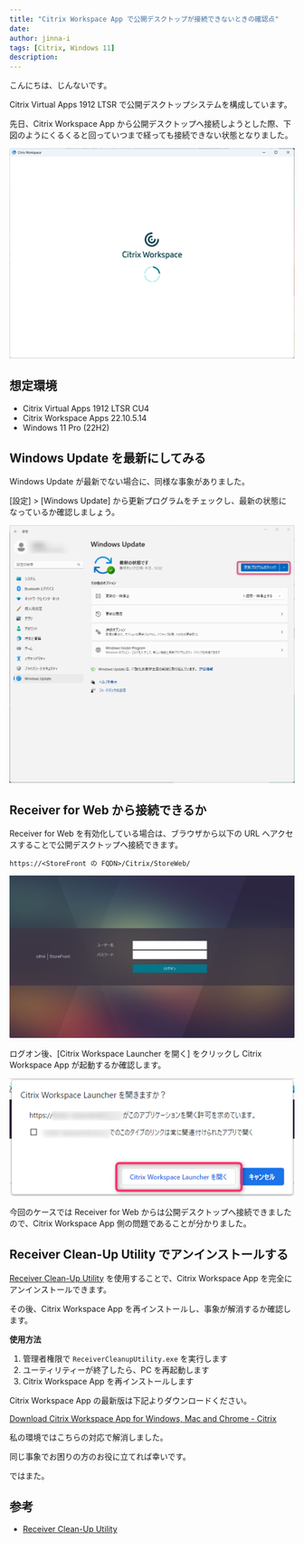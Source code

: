 ```yaml
---
title: "Citrix Workspace App で公開デスクトップが接続できないときの確認点"
date: 
author: jinna-i
tags: [Citrix, Windows 11]
description: 
---
```


こんにちは、じんないです。

Citrix Virtual Apps 1912 LTSR で公開デスクトップシステムを構成しています。

先日、Citrix Workspace App から公開デスクトップへ接続しようとした際、下図のようにくるくると回っていつまで経っても接続できない状態となりました。

![](images/001.png)

## 想定環境

- Citrix Virtual Apps 1912 LTSR CU4
- Citrix Workspace Apps 22.10.5.14
- Windows 11 Pro (22H2)

## Windows Update を最新にしてみる

Windows Update が最新でない場合に、同様な事象がありました。

[設定] > [Windows Update] から更新プログラムをチェックし、最新の状態になっているか確認しましょう。

![](images/004.png)

## Receiver for Web から接続できるか

Receiver for Web を有効化している場合は、ブラウザから以下の URL へアクセスすることで公開デスクトップへ接続できます。

`https://<StoreFront の FQDN>/Citrix/StoreWeb/`

![](images/002.png)

ログオン後、[Citrix Workspace Launcher を開く] をクリックし Citrix Workspace App が起動するか確認します。

![](images/003.png)

今回のケースでは Receiver for Web からは公開デスクトップへ接続できましたので、Citrix Workspace App 側の問題であることが分かりました。

## Receiver Clean-Up Utility でアンインストールする

[Receiver Clean-Up Utility](https://support.citrix.com/article/CTX137494/receiver-cleanup-utility) を使用することで、Citrix Workspace App を完全にアンインストールできます。

その後、Citrix Workspace App を再インストールし、事象が解消するか確認します。

**使用方法**

1. 管理者権限で `ReceiverCleanupUtility.exe` を実行します
2. ユーティリティーが終了したら、PC を再起動します
3. Citrix Workspace App を再インストールします

Citrix Workspace App の最新版は下記よりダウンロードください。

[Download Citrix Workspace App for Windows, Mac and Chrome - Citrix](https://www.citrix.com/products/receiver.html)

私の環境ではこちらの対応で解消しました。

同じ事象でお困りの方のお役に立てれば幸いです。

ではまた。

## 参考

- [Receiver Clean-Up Utility](https://support.citrix.com/article/CTX137494/receiver-cleanup-utility)
